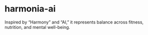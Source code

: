 # harmonia-ai
Inspired by “Harmony” and “AI,” it represents balance across fitness, nutrition, and mental well-being.
